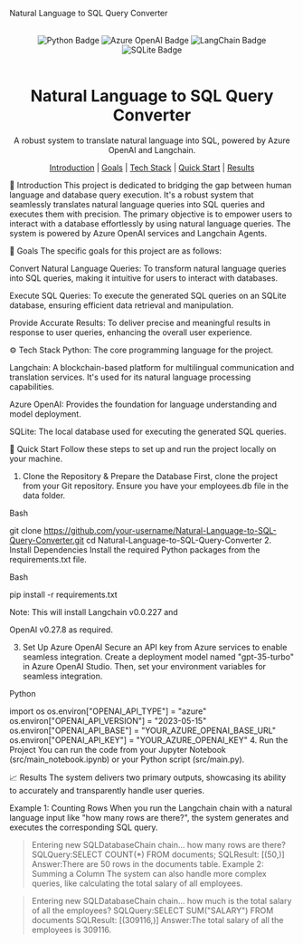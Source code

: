 Natural Language to SQL Query Converter
<div align="center">
<br />
<div>
<img src="https://img.shields.io/badge/Python-black?style=for-the-badge&logoColor=white&logo=python&color=3776AB" alt="Python Badge" />
<img src="https://img.shields.io/badge/Azure_OpenAI-black?style=for-the-badge&logoColor=white&logo=openai&color=0078D4" alt="Azure OpenAI Badge" />
<img src="https://img.shields.io/badge/LangChain-black?style=for-the-badge&logoColor=white&logo=chainlink&color=007a82" alt="LangChain Badge" />
<img src="https://img.shields.io/badge/SQLite-black?style=for-the-badge&logoColor=white&logo=sqlite&color=003B57" alt="SQLite Badge" />
</div>
<br />

<h1 align="center">Natural Language to SQL Query Converter</h1>
<p align="center">A robust system to translate natural language into SQL, powered by Azure OpenAI and Langchain.</p>

<div align="center">
<a href="#introduction">Introduction</a> | <a href="#goals">Goals</a> | <a href="#tech-stack">Tech Stack</a> | <a href="#quick-start">Quick Start</a> | <a href="#results">Results</a>
</div>
</div>

🤖 Introduction
This project is dedicated to bridging the gap between human language and database query execution. It's a robust system that seamlessly translates natural language queries into SQL queries and executes them with precision. The primary objective is to empower users to interact with a database effortlessly by using natural language queries. The system is powered by Azure OpenAI services and Langchain Agents.


🎯 Goals
The specific goals for this project are as follows:


Convert Natural Language Queries: To transform natural language queries into SQL queries, making it intuitive for users to interact with databases.


Execute SQL Queries: To execute the generated SQL queries on an SQLite database, ensuring efficient data retrieval and manipulation.


Provide Accurate Results: To deliver precise and meaningful results in response to user queries, enhancing the overall user experience.

⚙️ Tech Stack
Python: The core programming language for the project.


Langchain: A blockchain-based platform for multilingual communication and translation services. It's used for its natural language processing capabilities.



Azure OpenAI: Provides the foundation for language understanding and model deployment.


SQLite: The local database used for executing the generated SQL queries.

🤸 Quick Start
Follow these steps to set up and run the project locally on your machine.

1. Clone the Repository & Prepare the Database
First, clone the project from your Git repository. Ensure you have your employees.db file in the data folder.

Bash

git clone https://github.com/your-username/Natural-Language-to-SQL-Query-Converter.git
cd Natural-Language-to-SQL-Query-Converter
2. Install Dependencies
Install the required Python packages from the requirements.txt file.

Bash

pip install -r requirements.txt

Note: This will install Langchain v0.0.227 and 

OpenAI v0.27.8  as required.

3. Set Up Azure OpenAI
Secure an API key from Azure services to enable seamless integration. Create a deployment model named "gpt-35-turbo" in Azure OpenAI Studio. Then, set your environment variables for seamless integration.


Python

import os
os.environ["OPENAI_API_TYPE"] = "azure"
os.environ["OPENAI_API_VERSION"] = "2023-05-15"
os.environ["OPENAI_API_BASE"] = "YOUR_AZURE_OPENAI_BASE_URL"
os.environ["OPENAI_API_KEY"] = "YOUR_AZURE_OPENAI_KEY"
4. Run the Project
You can run the code from your Jupyter Notebook (src/main_notebook.ipynb) or your Python script (src/main.py).

📈 Results
The system delivers two primary outputs, showcasing its ability to accurately and transparently handle user queries.

Example 1: Counting Rows
When you run the Langchain chain with a natural language input like "how many rows are there?", the system generates and executes the corresponding SQL query.

> Entering new SQLDatabaseChain chain...
how many rows are there?
SQLQuery:SELECT COUNT(*) FROM documents;
SQLResult: [(50,)]
Answer:There are 50 rows in the documents table.
Example 2: Summing a Column
The system can also handle more complex queries, like calculating the total salary of all employees.

> Entering new SQLDatabaseChain chain...
how much is the total salary of all the employees?
SQLQuery:SELECT SUM("SALARY") FROM documents
SQLResult: [(309116,)]
Answer:The total salary of all the employees is 309116.
